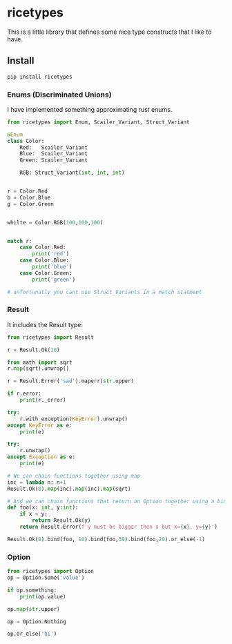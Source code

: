 # ricetypes

This is a little library that defines some nice type constructs that I like to have.

## Install

```sh
pip install ricetypes
```

### Enums (Discriminated Unions)

I have implemented something approximating rust enums.

``` python
from ricetypes import Enum, Scailer_Variant, Struct_Variant

@Enum
class Color:
    Red:   Scailer_Variant
    Blue:  Scailer_Variant
    Green: Scailer_Variant

    RGB: Struct_Variant(int, int, int)


r = Color.Red
b = Color.Blue
g = Color.Green


whilte = Color.RGB(100,100,100)


match r:
    case Color.Red:
        print('red')
    case Color.Blue:
        print('blue')
    case Color.Green:
        print('green')

# unfortunatly you cant use Struct_Variants in a match statment

```

### Result 

It includes the Result type:
``` python
from ricetypes import Result

r = Result.Ok(10)

from math import sqrt
r.map(sqrt).unwrap()

r = Result.Error('sad').maperr(str.upper)

if r.error:
    print(r._error)

try:
    r.with_exception(KeyError).unwrap()
except KeyError as e:
    print(e)

try:
    r.unwrap()
except Exception as e:
    print(e)

# We can chain functions together using map
inc = lambda n: n+1
Result.Ok(0).map(inc).map(inc).map(sqrt)

# And we can chain functions that return an Option together using a bind
def foo(x: int, y:int):
    if x < y:
        return Result.Ok(y)
    return Result.Error(f'y must be bigger then x but x={x}, y={y}')

Result.Ok(0).bind(foo, 10).bind(foo,30).bind(foo,20).or_else(-1)
```


### Option
``` python
from ricetypes import Option
op = Option.Some('value')

if op.something:
    print(op.value)

op.map(str.upper)

op = Option.Nothing

op.or_else('hi')

```



